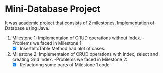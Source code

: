 # Mini-Database Project
 It was academic project that consists of 2 milestones. Implementation of Database using Java.

 1. Milestone 1: Implementaion of CRUD operations without Index.
    -Problems we faced in Milestone 1:
	 - [x] InsertIntoTable Method had alot of cases.
 2. Milestone 2: Implementaion of CRUD operations with Index, select and creating Grid Index.
	-Problems we faced in Milestone 2:
	 - [x] Refactoring some parts of Milestone 1 code.
